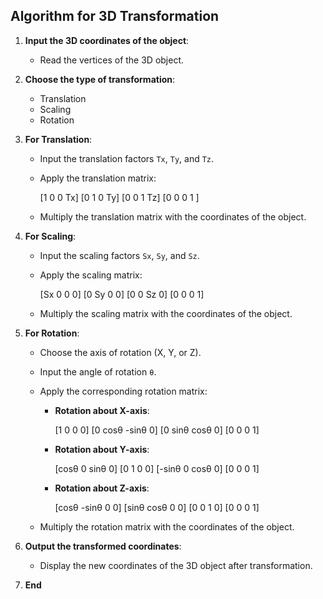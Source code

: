 ## Algorithm for 3D Transformation

1. **Input the 3D coordinates of the object**:
    - Read the vertices of the 3D object.

2. **Choose the type of transformation**:
    - Translation
    - Scaling
    - Rotation

3. **For Translation**:
    - Input the translation factors `Tx`, `Ty`, and `Tz`.
    - Apply the translation matrix:
     
      [1  0  0  Tx]
      [0  1  0  Ty]
      [0  0  1  Tz]
      [0  0  0  1 ]
      
    - Multiply the translation matrix with the coordinates of the object.

4. **For Scaling**:
    - Input the scaling factors `Sx`, `Sy`, and `Sz`.
    - Apply the scaling matrix:
      
      [Sx  0   0   0]
      [0   Sy  0   0]
      [0   0   Sz  0]
      [0   0   0   1]
      
    - Multiply the scaling matrix with the coordinates of the object.

5. **For Rotation**:
    - Choose the axis of rotation (X, Y, or Z).
    - Input the angle of rotation `θ`.
    - Apply the corresponding rotation matrix:
      - **Rotation about X-axis**:
         
         [1    0       0      0]
         [0  cosθ  -sinθ      0]
         [0  sinθ   cosθ      0]
         [0    0       0      1]
         
      - **Rotation about Y-axis**:
         
         [cosθ   0  sinθ    0]
         [0       1    0    0]
         [-sinθ  0  cosθ    0]
         [0       0    0    1]
         
      - **Rotation about Z-axis**:
         
         [cosθ  -sinθ      0  0]
         [sinθ   cosθ      0  0]
         [0         0      1  0]
         [0         0      0  1]
         
    - Multiply the rotation matrix with the coordinates of the object.

6. **Output the transformed coordinates**:
    - Display the new coordinates of the 3D object after transformation.

7. **End**
